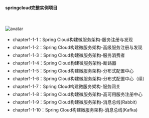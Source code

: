 <h4 style="font-family:"微软雅黑";>springcloud完整实例项目</h4><br/>
                           
![avatar](https://www.2cto.com/uploadfile/Collfiles/20180423/201804230933451.jpg)

<div style="line-height:25px">
  <ul>
    <li>chapter1-1-1：Spring Cloud构建微服务架构-服务注册与发现</li>
    <li>chapter1-1-2：Spring Cloud构建微服务架构-高级服务注册与发现</li>
    <li>chapter1-1-3：Spring Cloud构建微服务架构-服务消费者</li>
    <li>chapter1-1-4：Spring Cloud构建微服务架构-断路器</li>
    <li>chapter1-1-5：Spring Cloud构建微服务架构-分布式配置中心</li>
    <li>chapter1-1-6：Spring Cloud构建微服务架构-分布式配置中心（续）</li>
    <li>chapter1-1-7：Spring Cloud构建微服务架构-服务网关</li>
    <li>chapter1-1-8：Spring Cloud构建微服务架构-高可用服务注册中心</li>
    <li>chapter1-1-9：Spring Cloud构建微服务架构-消息总线(Rabbit)</li>
    <li>chapter1-1-10：Spring Cloud构建微服务架构-消息总线(Kafka)</li>
   </ul>
</div>
